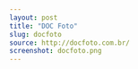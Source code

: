 ```yaml
---
layout: post
title: "DOC Foto"
slug: docfoto
source: http://docfoto.com.br/
screenshot: docfoto.png
---
```

